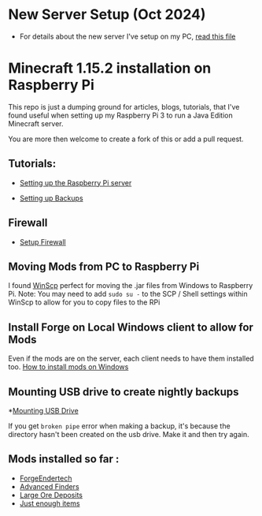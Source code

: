 # New Server Setup (Oct 2024)
* For details about the new server I've setup on my PC, [read this file](neoforgeserver.md)


# Minecraft 1.15.2 installation on Raspberry Pi
This repo is just a dumping ground for articles, blogs, tutorials, that I've found useful when setting up my Raspberry Pi 3 to run a Java Edition Minecraft server. 

You are more then welcome to create a fork of this or add a pull request. 

## Tutorials:
* [Setting up the Raspberry Pi server](https://www.linuxnorth.org/minecraft/index.html)

* [Setting up Backups](https://www.linuxnorth.org/minecraft/modded_linux.html#Step%209%20-%20Backup%20Your%20Server%20Frequently)

## Firewall
* [Setup Firewall](https://www.linuxnorth.org/five_minute_firewall/)

## Moving Mods from PC to Raspberry Pi
I found [WinScp](https://winscp.net/eng/index.php) perfect for moving the .jar files from Windows to Raspberry Pi. 
Note: You may need to add `sudo su -` to the SCP / Shell settings within WinScp to allow for you to copy files to the RPi 

## Install Forge on Local Windows client to allow for Mods
Even if the mods are on the server, each client needs to have them installed too.
[How to install mods on Windows](https://www.windowscentral.com/minecraft-java-edition-guide-how-to-install-mods)

## Mounting USB drive to create nightly backups
*[Mounting USB Drive](https://www.raspberrypi-spy.co.uk/2014/05/how-to-mount-a-usb-flash-disk-on-the-raspberry-pi/)

If you get `broken pipe` error when making a backup, it's because the directory hasn't been created on the usb drive. Make it and then try again. 

## Mods installed so far : 
* [ForgeEndertech](https://www.curseforge.com/minecraft/mc-mods/forgeendertech)
* [Advanced Finders](https://www.curseforge.com/minecraft/mc-mods/advanced-finders)
* [Large Ore Deposits](https://www.curseforge.com/minecraft/mc-mods/large-ore-deposits)
* [Just enough items](https://www.curseforge.com/minecraft/mc-mods/jei/files/2855456)
